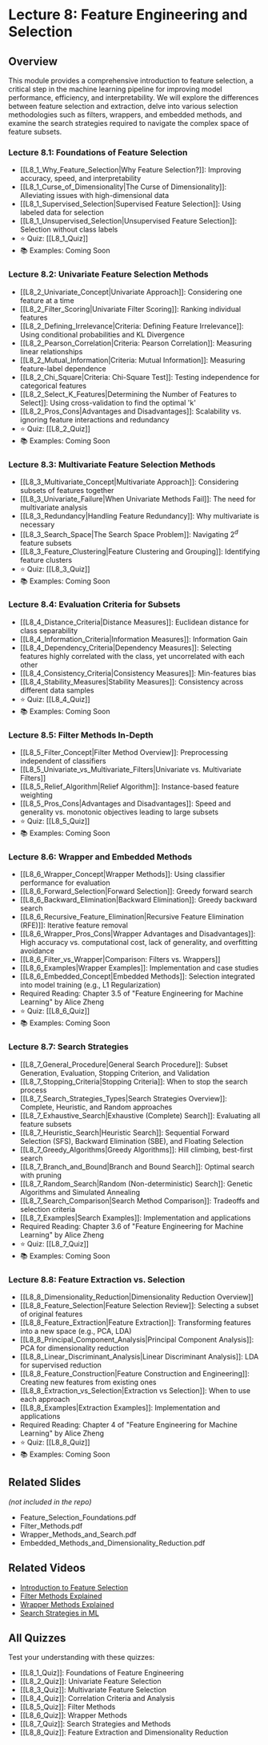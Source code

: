# Lecture 8: Feature Engineering and Selection

## Overview
This module provides a comprehensive introduction to feature selection, a critical step in the machine learning pipeline for improving model performance, efficiency, and interpretability. We will explore the differences between feature selection and extraction, delve into various selection methodologies such as filters, wrappers, and embedded methods, and examine the search strategies required to navigate the complex space of feature subsets.

### Lecture 8.1: Foundations of Feature Selection
- [[L8_1_Why_Feature_Selection|Why Feature Selection?]]: Improving accuracy, speed, and interpretability
- [[L8_1_Curse_of_Dimensionality|The Curse of Dimensionality]]: Alleviating issues with high-dimensional data
- [[L8_1_Supervised_Selection|Supervised Feature Selection]]: Using labeled data for selection
- [[L8_1_Unsupervised_Selection|Unsupervised Feature Selection]]: Selection without class labels
- ⭐ Quiz: [[L8_1_Quiz]]
- 📚 Examples: Coming Soon

### Lecture 8.2: Univariate Feature Selection Methods
- [[L8_2_Univariate_Concept|Univariate Approach]]: Considering one feature at a time
- [[L8_2_Filter_Scoring|Univariate Filter Scoring]]: Ranking individual features
- [[L8_2_Defining_Irrelevance|Criteria: Defining Feature Irrelevance]]: Using conditional probabilities and KL Divergence
- [[L8_2_Pearson_Correlation|Criteria: Pearson Correlation]]: Measuring linear relationships
- [[L8_2_Mutual_Information|Criteria: Mutual Information]]: Measuring feature-label dependence
- [[L8_2_Chi_Square|Criteria: Chi-Square Test]]: Testing independence for categorical features
- [[L8_2_Select_K_Features|Determining the Number of Features to Select]]: Using cross-validation to find the optimal 'k'
- [[L8_2_Pros_Cons|Advantages and Disadvantages]]: Scalability vs. ignoring feature interactions and redundancy
- ⭐ Quiz: [[L8_2_Quiz]]
- 📚 Examples: Coming Soon

### Lecture 8.3: Multivariate Feature Selection Methods
- [[L8_3_Multivariate_Concept|Multivariate Approach]]: Considering subsets of features together
- [[L8_3_Univariate_Failure|When Univariate Methods Fail]]: The need for multivariate analysis
- [[L8_3_Redundancy|Handling Feature Redundancy]]: Why multivariate is necessary
- [[L8_3_Search_Space|The Search Space Problem]]: Navigating $2^d$ feature subsets
- [[L8_3_Feature_Clustering|Feature Clustering and Grouping]]: Identifying feature clusters
- ⭐ Quiz: [[L8_3_Quiz]]
- 📚 Examples: Coming Soon

### Lecture 8.4: Evaluation Criteria for Subsets
- [[L8_4_Distance_Criteria|Distance Measures]]: Euclidean distance for class separability
- [[L8_4_Information_Criteria|Information Measures]]: Information Gain
- [[L8_4_Dependency_Criteria|Dependency Measures]]: Selecting features highly correlated with the class, yet uncorrelated with each other
- [[L8_4_Consistency_Criteria|Consistency Measures]]: Min-features bias
- [[L8_4_Stability_Measures|Stability Measures]]: Consistency across different data samples
- ⭐ Quiz: [[L8_4_Quiz]]
- 📚 Examples: Coming Soon

### Lecture 8.5: Filter Methods In-Depth
- [[L8_5_Filter_Concept|Filter Method Overview]]: Preprocessing independent of classifiers
- [[L8_5_Univariate_vs_Multivariate_Filters|Univariate vs. Multivariate Filters]]
- [[L8_5_Relief_Algorithm|Relief Algorithm]]: Instance-based feature weighting
- [[L8_5_Pros_Cons|Advantages and Disadvantages]]: Speed and generality vs. monotonic objectives leading to large subsets
- ⭐ Quiz: [[L8_5_Quiz]]
- 📚 Examples: Coming Soon

### Lecture 8.6: Wrapper and Embedded Methods
- [[L8_6_Wrapper_Concept|Wrapper Methods]]: Using classifier performance for evaluation
- [[L8_6_Forward_Selection|Forward Selection]]: Greedy forward search
- [[L8_6_Backward_Elimination|Backward Elimination]]: Greedy backward search
- [[L8_6_Recursive_Feature_Elimination|Recursive Feature Elimination (RFE)]]: Iterative feature removal
- [[L8_6_Wrapper_Pros_Cons|Wrapper Advantages and Disadvantages]]: High accuracy vs. computational cost, lack of generality, and overfitting avoidance
- [[L8_6_Filter_vs_Wrapper|Comparison: Filters vs. Wrappers]]
- [[L8_6_Examples|Wrapper Examples]]: Implementation and case studies
- [[L8_6_Embedded_Concept|Embedded Methods]]: Selection integrated into model training (e.g., L1 Regularization)
- Required Reading: Chapter 3.5 of "Feature Engineering for Machine Learning" by Alice Zheng
- ⭐ Quiz: [[L8_6_Quiz]]
- 📚 Examples: Coming Soon

### Lecture 8.7: Search Strategies
- [[L8_7_General_Procedure|General Search Procedure]]: Subset Generation, Evaluation, Stopping Criterion, and Validation
- [[L8_7_Stopping_Criteria|Stopping Criteria]]: When to stop the search process
- [[L8_7_Search_Strategies_Types|Search Strategies Overview]]: Complete, Heuristic, and Random approaches
- [[L8_7_Exhaustive_Search|Exhaustive (Complete) Search]]: Evaluating all feature subsets
- [[L8_7_Heuristic_Search|Heuristic Search]]: Sequential Forward Selection (SFS), Backward Elimination (SBE), and Floating Selection
- [[L8_7_Greedy_Algorithms|Greedy Algorithms]]: Hill climbing, best-first search
- [[L8_7_Branch_and_Bound|Branch and Bound Search]]: Optimal search with pruning
- [[L8_7_Random_Search|Random (Non-deterministic) Search]]: Genetic Algorithms and Simulated Annealing
- [[L8_7_Search_Comparison|Search Method Comparison]]: Tradeoffs and selection criteria
- [[L8_7_Examples|Search Examples]]: Implementation and applications
- Required Reading: Chapter 3.6 of "Feature Engineering for Machine Learning" by Alice Zheng
- ⭐ Quiz: [[L8_7_Quiz]]
- 📚 Examples: Coming Soon

### Lecture 8.8: Feature Extraction vs. Selection
- [[L8_8_Dimensionality_Reduction|Dimensionality Reduction Overview]]
- [[L8_8_Feature_Selection|Feature Selection Review]]: Selecting a subset of original features
- [[L8_8_Feature_Extraction|Feature Extraction]]: Transforming features into a new space (e.g., PCA, LDA)
- [[L8_8_Principal_Component_Analysis|Principal Component Analysis]]: PCA for dimensionality reduction
- [[L8_8_Linear_Discriminant_Analysis|Linear Discriminant Analysis]]: LDA for supervised reduction
- [[L8_8_Feature_Construction|Feature Construction and Engineering]]: Creating new features from existing ones
- [[L8_8_Extraction_vs_Selection|Extraction vs Selection]]: When to use each approach
- [[L8_8_Examples|Extraction Examples]]: Implementation and applications
- Required Reading: Chapter 4 of "Feature Engineering for Machine Learning" by Alice Zheng
- ⭐ Quiz: [[L8_8_Quiz]]
- 📚 Examples: Coming Soon

## Related Slides
*(not included in the repo)*
- Feature_Selection_Foundations.pdf
- Filter_Methods.pdf
- Wrapper_Methods_and_Search.pdf
- Embedded_Methods_and_Dimensionality_Reduction.pdf

## Related Videos
- [Introduction to Feature Selection](https://www.youtube.com/watch?v=YaKMeAlHgqQ)
- [Filter Methods Explained](https://www.youtube.com/watch?v=YaKMeAlHgqQ)
- [Wrapper Methods Explained](https://www.youtube.com/watch?v=YaKMeAlHgqQ)
- [Search Strategies in ML](https://www.youtube.com/watch?v=YaKMeAlHgqQ)

## All Quizzes
Test your understanding with these quizzes:
- [[L8_1_Quiz]]: Foundations of Feature Engineering
- [[L8_2_Quiz]]: Univariate Feature Selection
- [[L8_3_Quiz]]: Multivariate Feature Selection
- [[L8_4_Quiz]]: Correlation Criteria and Analysis
- [[L8_5_Quiz]]: Filter Methods
- [[L8_6_Quiz]]: Wrapper Methods
- [[L8_7_Quiz]]: Search Strategies and Methods
- [[L8_8_Quiz]]: Feature Extraction and Dimensionality Reduction